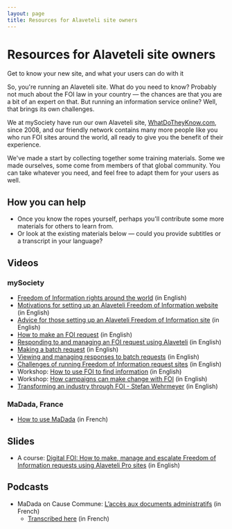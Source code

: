 ```yaml
---
layout: page
title: Resources for Alaveteli site owners
---
```


# Resources for Alaveteli site owners

<p class="lead">
  Get to know your new site, and what your users can do with it
</p>

So, you're running an Alaveteli site. What do you need to know?
Probably not much about the FOI law in your country — the chances
are that you are a bit of an expert on that. But running an information
service online? Well, that brings its own challenges.

We at mySociety have run our own Alaveteli site,
[WhatDoTheyKnow.com](http://whatdotheyknow.com), since
2008, and our friendly network contains many more people like you who
run FOI sites around the world, all ready to give you the benefit
of their experience.

We've made a start by collecting together some training materials.
Some we made ourselves, some come from members of that global community.
You can take whatever you need, and feel free to adapt them for
your users as well.

## How you can help

* Once you know the ropes yourself, perhaps you'll contribute some more materials for others to learn from.
* Or look at the existing materials below  — could you provide subtitles or a transcript in your language?

## Videos

### mySociety

* [Freedom of Information rights around the world](https://www.youtube.com/watch?v=5m--AL5dc10&t=1s) (in English)
* [Motivations for setting up an Alaveteli Freedom of Information website](https://www.youtube.com/watch?v=-bqd2JK3ml0) (in English)
* [Advice for those setting up an Alaveteli Freedom of Information site](https://www.youtube.com/watch?v=aKu54tb5LgI) (in English)
* [How to make an FOI request](https://youtu.be/we33lxz00qo) (in English)
* [Responding to and managing an FOI request using Alaveteli](https://youtu.be/bu7-a0tDwP0) (in English)
* [Making a batch request](https://youtu.be/LxsNHvOIl38) (in English)
* [Viewing and managing responses to batch requests](https://youtu.be/18MGYw2oLXk) (in English)
* [Challenges of running Freedom of Information request sites](https://www.youtube.com/watch?v=RbvqwyRsn3M) (in English)
* Workshop: [How to use FOI to find information](https://youtu.be/HEhxF3BjnCE) (in English)
* Workshop: [How campaigns can make change with FOI](https://youtu.be/meaLp7p2Yok) (in English)
* [Transforming an industry through FOI - Stefan Wehrmeyer](https://www.youtube.com/watch?v=91NnNqopki4) (in English)

### MaDada, France
* [How to use MaDada](https://aperi.tube/videos/watch/ff5e7dad-420f-4b8a-82d7-81bc3aa28616) (in French)

## Slides
* A course: [Digital FOI: How to make, manage and escalate Freedom of Information requests using Alaveteli Pro sites](https://www.slideshare.net/mysociety/digital-foi-249383934) (in English)

## Podcasts
* MaDada on Cause Commune: [L’accès aux documents administratifs](https://cause-commune.fm/podcast/libre-a-vous-101/) (in French)
  * [Transcribed here](https://www.librealire.org/emission-libre-a-vous-diffusee-mardi-13-avril-2021-sur-radio-cause-commune) (in French)

